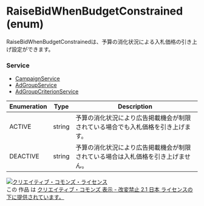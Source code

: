 # RaiseBidWhenBudgetConstrained (enum)
RaiseBidWhenBudgetConstrainedは、予算の消化状況による入札価格の引き上げ設定ができます。

### Service
+ [CampaignService](../services/CampaignService.md)
+ [AdGroupService](../services/AdGroupService.md)
+ [AdGroupCriterionService](../services/AdGroupCriterionService.md)

| Enumeration | Type | Description | 
|---|---|---|
| ACTIVE| string| 予算の消化状況により広告掲載機会が制限されている場合でも入札価格を引き上げます。 |
| DEACTIVE| string| 予算の消化状況により広告掲載機会が制限されている場合は入札価格を引き上げません。 |

<a rel="license" href="http://creativecommons.org/licenses/by-nd/2.1/jp/"><img alt="クリエイティブ・コモンズ・ライセンス" style="border-width:0" src="https://i.creativecommons.org/l/by-nd/2.1/jp/88x31.png" /></a><br />この 作品 は <a rel="license" href="http://creativecommons.org/licenses/by-nd/2.1/jp/">クリエイティブ・コモンズ 表示 - 改変禁止 2.1 日本 ライセンスの下に提供されています。</a>
